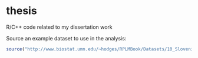 # thesis
R/C++ code related to my dissertation work


Source an example dataset to use in the analysis:

```R
source("http://www.biostat.umn.edu/~hodges/RPLMBook/Datasets/10_Slovenian_stomach_cancer/Slovenia_stomach_cancer_data.txt")
```
